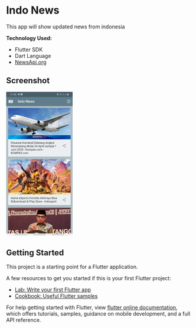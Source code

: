 # Indo News

This app will show updated news from indonesia

**Technology Used:**

- Flutter SDK
- Dart Language
- [NewsApi.org](https://newsapi.org/s/indonesia-news-api)

## Screenshot

<img src="img1.jpg" width="180px" height="auto"> 

## Getting Started

This project is a starting point for a Flutter application.

A few resources to get you started if this is your first Flutter project:

- [Lab: Write your first Flutter app](https://flutter.dev/docs/get-started/codelab)
- [Cookbook: Useful Flutter samples](https://flutter.dev/docs/cookbook)

For help getting started with Flutter, view
[flutter online documentation](https://flutter.dev/docs), which offers tutorials,
samples, guidance on mobile development, and a full API reference.
